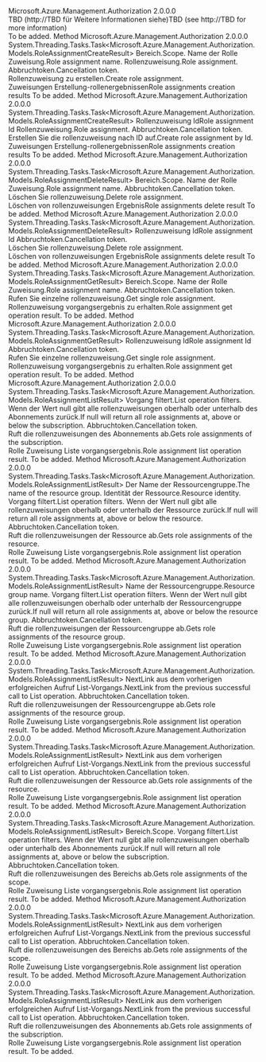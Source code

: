 <Type Name="IRoleAssignmentOperations" FullName="Microsoft.Azure.Management.Authorization.IRoleAssignmentOperations">
  <TypeSignature Language="C#" Value="public interface IRoleAssignmentOperations" />
  <TypeSignature Language="ILAsm" Value=".class public interface auto ansi abstract IRoleAssignmentOperations" />
  <TypeSignature Language="DocId" Value="T:Microsoft.Azure.Management.Authorization.IRoleAssignmentOperations" />
  <TypeSignature Language="VB.NET" Value="Public Interface IRoleAssignmentOperations" />
  <TypeSignature Language="F#" Value="type IRoleAssignmentOperations = interface" />
  <AssemblyInfo>
    <AssemblyName>Microsoft.Azure.Management.Authorization</AssemblyName>
    <AssemblyVersion>2.0.0.0</AssemblyVersion>
  </AssemblyInfo>
  <Interfaces />
  <Docs>
    <summary>
            <span data-ttu-id="3dbbc-101">TBD (http://TBD für Weitere Informationen siehe)</span><span class="sxs-lookup"><span data-stu-id="3dbbc-101">TBD  (see http://TBD for more information)</span></span>
            </summary>
    <remarks>To be added.</remarks>
  </Docs>
  <Members>
    <Member MemberName="CreateAsync">
      <MemberSignature Language="C#" Value="public System.Threading.Tasks.Task&lt;Microsoft.Azure.Management.Authorization.Models.RoleAssignmentCreateResult&gt; CreateAsync (string scope, Guid roleAssignmentName, Microsoft.Azure.Management.Authorization.Models.RoleAssignmentCreateParameters parameters, System.Threading.CancellationToken cancellationToken);" />
      <MemberSignature Language="ILAsm" Value=".method public hidebysig newslot virtual instance class System.Threading.Tasks.Task`1&lt;class Microsoft.Azure.Management.Authorization.Models.RoleAssignmentCreateResult&gt; CreateAsync(string scope, valuetype System.Guid roleAssignmentName, class Microsoft.Azure.Management.Authorization.Models.RoleAssignmentCreateParameters parameters, valuetype System.Threading.CancellationToken cancellationToken) cil managed" />
      <MemberSignature Language="DocId" Value="M:Microsoft.Azure.Management.Authorization.IRoleAssignmentOperations.CreateAsync(System.String,System.Guid,Microsoft.Azure.Management.Authorization.Models.RoleAssignmentCreateParameters,System.Threading.CancellationToken)" />
      <MemberSignature Language="F#" Value="abstract member CreateAsync : string * Guid * Microsoft.Azure.Management.Authorization.Models.RoleAssignmentCreateParameters * System.Threading.CancellationToken -&gt; System.Threading.Tasks.Task&lt;Microsoft.Azure.Management.Authorization.Models.RoleAssignmentCreateResult&gt;" Usage="iRoleAssignmentOperations.CreateAsync (scope, roleAssignmentName, parameters, cancellationToken)" />
      <MemberType>Method</MemberType>
      <AssemblyInfo>
        <AssemblyName>Microsoft.Azure.Management.Authorization</AssemblyName>
        <AssemblyVersion>2.0.0.0</AssemblyVersion>
      </AssemblyInfo>
      <ReturnValue>
        <ReturnType>System.Threading.Tasks.Task&lt;Microsoft.Azure.Management.Authorization.Models.RoleAssignmentCreateResult&gt;</ReturnType>
      </ReturnValue>
      <Parameters>
        <Parameter Name="scope" Type="System.String" />
        <Parameter Name="roleAssignmentName" Type="System.Guid" />
        <Parameter Name="parameters" Type="Microsoft.Azure.Management.Authorization.Models.RoleAssignmentCreateParameters" />
        <Parameter Name="cancellationToken" Type="System.Threading.CancellationToken" />
      </Parameters>
      <Docs>
        <param name="scope">
            <span data-ttu-id="3dbbc-102">Bereich.</span><span class="sxs-lookup"><span data-stu-id="3dbbc-102">Scope.</span></span>
            </param>
        <param name="roleAssignmentName">
            <span data-ttu-id="3dbbc-103">Name der Rolle Zuweisung.</span><span class="sxs-lookup"><span data-stu-id="3dbbc-103">Role assignment name.</span></span>
            </param>
        <param name="parameters">
            <span data-ttu-id="3dbbc-104">Rollenzuweisung.</span><span class="sxs-lookup"><span data-stu-id="3dbbc-104">Role assignment.</span></span>
            </param>
        <param name="cancellationToken">
            <span data-ttu-id="3dbbc-105">Abbruchtoken.</span><span class="sxs-lookup"><span data-stu-id="3dbbc-105">Cancellation token.</span></span>
            </param>
        <summary>
            <span data-ttu-id="3dbbc-106">Rollenzuweisung zu erstellen.</span><span class="sxs-lookup"><span data-stu-id="3dbbc-106">Create role assignment.</span></span>
            </summary>
        <returns>
            <span data-ttu-id="3dbbc-107">Zuweisungen Erstellung-rollenergebnissen</span><span class="sxs-lookup"><span data-stu-id="3dbbc-107">Role assignments creation results</span></span>
            </returns>
        <remarks>To be added.</remarks>
      </Docs>
    </Member>
    <Member MemberName="CreateByIdAsync">
      <MemberSignature Language="C#" Value="public System.Threading.Tasks.Task&lt;Microsoft.Azure.Management.Authorization.Models.RoleAssignmentCreateResult&gt; CreateByIdAsync (string roleAssignmentId, Microsoft.Azure.Management.Authorization.Models.RoleAssignmentCreateParameters parameters, System.Threading.CancellationToken cancellationToken);" />
      <MemberSignature Language="ILAsm" Value=".method public hidebysig newslot virtual instance class System.Threading.Tasks.Task`1&lt;class Microsoft.Azure.Management.Authorization.Models.RoleAssignmentCreateResult&gt; CreateByIdAsync(string roleAssignmentId, class Microsoft.Azure.Management.Authorization.Models.RoleAssignmentCreateParameters parameters, valuetype System.Threading.CancellationToken cancellationToken) cil managed" />
      <MemberSignature Language="DocId" Value="M:Microsoft.Azure.Management.Authorization.IRoleAssignmentOperations.CreateByIdAsync(System.String,Microsoft.Azure.Management.Authorization.Models.RoleAssignmentCreateParameters,System.Threading.CancellationToken)" />
      <MemberSignature Language="F#" Value="abstract member CreateByIdAsync : string * Microsoft.Azure.Management.Authorization.Models.RoleAssignmentCreateParameters * System.Threading.CancellationToken -&gt; System.Threading.Tasks.Task&lt;Microsoft.Azure.Management.Authorization.Models.RoleAssignmentCreateResult&gt;" Usage="iRoleAssignmentOperations.CreateByIdAsync (roleAssignmentId, parameters, cancellationToken)" />
      <MemberType>Method</MemberType>
      <AssemblyInfo>
        <AssemblyName>Microsoft.Azure.Management.Authorization</AssemblyName>
        <AssemblyVersion>2.0.0.0</AssemblyVersion>
      </AssemblyInfo>
      <ReturnValue>
        <ReturnType>System.Threading.Tasks.Task&lt;Microsoft.Azure.Management.Authorization.Models.RoleAssignmentCreateResult&gt;</ReturnType>
      </ReturnValue>
      <Parameters>
        <Parameter Name="roleAssignmentId" Type="System.String" />
        <Parameter Name="parameters" Type="Microsoft.Azure.Management.Authorization.Models.RoleAssignmentCreateParameters" />
        <Parameter Name="cancellationToken" Type="System.Threading.CancellationToken" />
      </Parameters>
      <Docs>
        <param name="roleAssignmentId">
            <span data-ttu-id="3dbbc-108">Rollenzuweisung Id</span><span class="sxs-lookup"><span data-stu-id="3dbbc-108">Role assignment Id</span></span>
            </param>
        <param name="parameters">
            <span data-ttu-id="3dbbc-109">Rollenzuweisung.</span><span class="sxs-lookup"><span data-stu-id="3dbbc-109">Role assignment.</span></span>
            </param>
        <param name="cancellationToken">
            <span data-ttu-id="3dbbc-110">Abbruchtoken.</span><span class="sxs-lookup"><span data-stu-id="3dbbc-110">Cancellation token.</span></span>
            </param>
        <summary>
            <span data-ttu-id="3dbbc-111">Erstellen Sie die rollenzuweisung nach ID auf.</span><span class="sxs-lookup"><span data-stu-id="3dbbc-111">Create role assignment by Id.</span></span>
            </summary>
        <returns>
            <span data-ttu-id="3dbbc-112">Zuweisungen Erstellung-rollenergebnissen</span><span class="sxs-lookup"><span data-stu-id="3dbbc-112">Role assignments creation results</span></span>
            </returns>
        <remarks>To be added.</remarks>
      </Docs>
    </Member>
    <Member MemberName="DeleteAsync">
      <MemberSignature Language="C#" Value="public System.Threading.Tasks.Task&lt;Microsoft.Azure.Management.Authorization.Models.RoleAssignmentDeleteResult&gt; DeleteAsync (string scope, Guid roleAssignmentName, System.Threading.CancellationToken cancellationToken);" />
      <MemberSignature Language="ILAsm" Value=".method public hidebysig newslot virtual instance class System.Threading.Tasks.Task`1&lt;class Microsoft.Azure.Management.Authorization.Models.RoleAssignmentDeleteResult&gt; DeleteAsync(string scope, valuetype System.Guid roleAssignmentName, valuetype System.Threading.CancellationToken cancellationToken) cil managed" />
      <MemberSignature Language="DocId" Value="M:Microsoft.Azure.Management.Authorization.IRoleAssignmentOperations.DeleteAsync(System.String,System.Guid,System.Threading.CancellationToken)" />
      <MemberSignature Language="F#" Value="abstract member DeleteAsync : string * Guid * System.Threading.CancellationToken -&gt; System.Threading.Tasks.Task&lt;Microsoft.Azure.Management.Authorization.Models.RoleAssignmentDeleteResult&gt;" Usage="iRoleAssignmentOperations.DeleteAsync (scope, roleAssignmentName, cancellationToken)" />
      <MemberType>Method</MemberType>
      <AssemblyInfo>
        <AssemblyName>Microsoft.Azure.Management.Authorization</AssemblyName>
        <AssemblyVersion>2.0.0.0</AssemblyVersion>
      </AssemblyInfo>
      <ReturnValue>
        <ReturnType>System.Threading.Tasks.Task&lt;Microsoft.Azure.Management.Authorization.Models.RoleAssignmentDeleteResult&gt;</ReturnType>
      </ReturnValue>
      <Parameters>
        <Parameter Name="scope" Type="System.String" />
        <Parameter Name="roleAssignmentName" Type="System.Guid" />
        <Parameter Name="cancellationToken" Type="System.Threading.CancellationToken" />
      </Parameters>
      <Docs>
        <param name="scope">
            <span data-ttu-id="3dbbc-113">Bereich.</span><span class="sxs-lookup"><span data-stu-id="3dbbc-113">Scope.</span></span>
            </param>
        <param name="roleAssignmentName">
            <span data-ttu-id="3dbbc-114">Name der Rolle Zuweisung.</span><span class="sxs-lookup"><span data-stu-id="3dbbc-114">Role assignment name.</span></span>
            </param>
        <param name="cancellationToken">
            <span data-ttu-id="3dbbc-115">Abbruchtoken.</span><span class="sxs-lookup"><span data-stu-id="3dbbc-115">Cancellation token.</span></span>
            </param>
        <summary>
            <span data-ttu-id="3dbbc-116">Löschen Sie rollenzuweisung.</span><span class="sxs-lookup"><span data-stu-id="3dbbc-116">Delete role assignment.</span></span>
            </summary>
        <returns>
            <span data-ttu-id="3dbbc-117">Löschen von rollenzuweisungen Ergebnis</span><span class="sxs-lookup"><span data-stu-id="3dbbc-117">Role assignments delete result</span></span>
            </returns>
        <remarks>To be added.</remarks>
      </Docs>
    </Member>
    <Member MemberName="DeleteByIdAsync">
      <MemberSignature Language="C#" Value="public System.Threading.Tasks.Task&lt;Microsoft.Azure.Management.Authorization.Models.RoleAssignmentDeleteResult&gt; DeleteByIdAsync (string roleAssignmentId, System.Threading.CancellationToken cancellationToken);" />
      <MemberSignature Language="ILAsm" Value=".method public hidebysig newslot virtual instance class System.Threading.Tasks.Task`1&lt;class Microsoft.Azure.Management.Authorization.Models.RoleAssignmentDeleteResult&gt; DeleteByIdAsync(string roleAssignmentId, valuetype System.Threading.CancellationToken cancellationToken) cil managed" />
      <MemberSignature Language="DocId" Value="M:Microsoft.Azure.Management.Authorization.IRoleAssignmentOperations.DeleteByIdAsync(System.String,System.Threading.CancellationToken)" />
      <MemberSignature Language="F#" Value="abstract member DeleteByIdAsync : string * System.Threading.CancellationToken -&gt; System.Threading.Tasks.Task&lt;Microsoft.Azure.Management.Authorization.Models.RoleAssignmentDeleteResult&gt;" Usage="iRoleAssignmentOperations.DeleteByIdAsync (roleAssignmentId, cancellationToken)" />
      <MemberType>Method</MemberType>
      <AssemblyInfo>
        <AssemblyName>Microsoft.Azure.Management.Authorization</AssemblyName>
        <AssemblyVersion>2.0.0.0</AssemblyVersion>
      </AssemblyInfo>
      <ReturnValue>
        <ReturnType>System.Threading.Tasks.Task&lt;Microsoft.Azure.Management.Authorization.Models.RoleAssignmentDeleteResult&gt;</ReturnType>
      </ReturnValue>
      <Parameters>
        <Parameter Name="roleAssignmentId" Type="System.String" />
        <Parameter Name="cancellationToken" Type="System.Threading.CancellationToken" />
      </Parameters>
      <Docs>
        <param name="roleAssignmentId">
            <span data-ttu-id="3dbbc-118">Rollenzuweisung Id</span><span class="sxs-lookup"><span data-stu-id="3dbbc-118">Role assignment Id</span></span>
            </param>
        <param name="cancellationToken">
            <span data-ttu-id="3dbbc-119">Abbruchtoken.</span><span class="sxs-lookup"><span data-stu-id="3dbbc-119">Cancellation token.</span></span>
            </param>
        <summary>
            <span data-ttu-id="3dbbc-120">Löschen Sie rollenzuweisung.</span><span class="sxs-lookup"><span data-stu-id="3dbbc-120">Delete role assignment.</span></span>
            </summary>
        <returns>
            <span data-ttu-id="3dbbc-121">Löschen von rollenzuweisungen Ergebnis</span><span class="sxs-lookup"><span data-stu-id="3dbbc-121">Role assignments delete result</span></span>
            </returns>
        <remarks>To be added.</remarks>
      </Docs>
    </Member>
    <Member MemberName="GetAsync">
      <MemberSignature Language="C#" Value="public System.Threading.Tasks.Task&lt;Microsoft.Azure.Management.Authorization.Models.RoleAssignmentGetResult&gt; GetAsync (string scope, Guid roleAssignmentName, System.Threading.CancellationToken cancellationToken);" />
      <MemberSignature Language="ILAsm" Value=".method public hidebysig newslot virtual instance class System.Threading.Tasks.Task`1&lt;class Microsoft.Azure.Management.Authorization.Models.RoleAssignmentGetResult&gt; GetAsync(string scope, valuetype System.Guid roleAssignmentName, valuetype System.Threading.CancellationToken cancellationToken) cil managed" />
      <MemberSignature Language="DocId" Value="M:Microsoft.Azure.Management.Authorization.IRoleAssignmentOperations.GetAsync(System.String,System.Guid,System.Threading.CancellationToken)" />
      <MemberSignature Language="F#" Value="abstract member GetAsync : string * Guid * System.Threading.CancellationToken -&gt; System.Threading.Tasks.Task&lt;Microsoft.Azure.Management.Authorization.Models.RoleAssignmentGetResult&gt;" Usage="iRoleAssignmentOperations.GetAsync (scope, roleAssignmentName, cancellationToken)" />
      <MemberType>Method</MemberType>
      <AssemblyInfo>
        <AssemblyName>Microsoft.Azure.Management.Authorization</AssemblyName>
        <AssemblyVersion>2.0.0.0</AssemblyVersion>
      </AssemblyInfo>
      <ReturnValue>
        <ReturnType>System.Threading.Tasks.Task&lt;Microsoft.Azure.Management.Authorization.Models.RoleAssignmentGetResult&gt;</ReturnType>
      </ReturnValue>
      <Parameters>
        <Parameter Name="scope" Type="System.String" />
        <Parameter Name="roleAssignmentName" Type="System.Guid" />
        <Parameter Name="cancellationToken" Type="System.Threading.CancellationToken" />
      </Parameters>
      <Docs>
        <param name="scope">
            <span data-ttu-id="3dbbc-122">Bereich.</span><span class="sxs-lookup"><span data-stu-id="3dbbc-122">Scope.</span></span>
            </param>
        <param name="roleAssignmentName">
            <span data-ttu-id="3dbbc-123">Name der Rolle Zuweisung.</span><span class="sxs-lookup"><span data-stu-id="3dbbc-123">Role assignment name.</span></span>
            </param>
        <param name="cancellationToken">
            <span data-ttu-id="3dbbc-124">Abbruchtoken.</span><span class="sxs-lookup"><span data-stu-id="3dbbc-124">Cancellation token.</span></span>
            </param>
        <summary>
            <span data-ttu-id="3dbbc-125">Rufen Sie einzelne rollenzuweisung.</span><span class="sxs-lookup"><span data-stu-id="3dbbc-125">Get single role assignment.</span></span>
            </summary>
        <returns>
            <span data-ttu-id="3dbbc-126">Rollenzuweisung vorgangsergebnis zu erhalten.</span><span class="sxs-lookup"><span data-stu-id="3dbbc-126">Role assignment get operation result.</span></span>
            </returns>
        <remarks>To be added.</remarks>
      </Docs>
    </Member>
    <Member MemberName="GetByIdAsync">
      <MemberSignature Language="C#" Value="public System.Threading.Tasks.Task&lt;Microsoft.Azure.Management.Authorization.Models.RoleAssignmentGetResult&gt; GetByIdAsync (string roleAssignmentId, System.Threading.CancellationToken cancellationToken);" />
      <MemberSignature Language="ILAsm" Value=".method public hidebysig newslot virtual instance class System.Threading.Tasks.Task`1&lt;class Microsoft.Azure.Management.Authorization.Models.RoleAssignmentGetResult&gt; GetByIdAsync(string roleAssignmentId, valuetype System.Threading.CancellationToken cancellationToken) cil managed" />
      <MemberSignature Language="DocId" Value="M:Microsoft.Azure.Management.Authorization.IRoleAssignmentOperations.GetByIdAsync(System.String,System.Threading.CancellationToken)" />
      <MemberSignature Language="F#" Value="abstract member GetByIdAsync : string * System.Threading.CancellationToken -&gt; System.Threading.Tasks.Task&lt;Microsoft.Azure.Management.Authorization.Models.RoleAssignmentGetResult&gt;" Usage="iRoleAssignmentOperations.GetByIdAsync (roleAssignmentId, cancellationToken)" />
      <MemberType>Method</MemberType>
      <AssemblyInfo>
        <AssemblyName>Microsoft.Azure.Management.Authorization</AssemblyName>
        <AssemblyVersion>2.0.0.0</AssemblyVersion>
      </AssemblyInfo>
      <ReturnValue>
        <ReturnType>System.Threading.Tasks.Task&lt;Microsoft.Azure.Management.Authorization.Models.RoleAssignmentGetResult&gt;</ReturnType>
      </ReturnValue>
      <Parameters>
        <Parameter Name="roleAssignmentId" Type="System.String" />
        <Parameter Name="cancellationToken" Type="System.Threading.CancellationToken" />
      </Parameters>
      <Docs>
        <param name="roleAssignmentId">
            <span data-ttu-id="3dbbc-127">Rollenzuweisung Id</span><span class="sxs-lookup"><span data-stu-id="3dbbc-127">Role assignment Id</span></span>
            </param>
        <param name="cancellationToken">
            <span data-ttu-id="3dbbc-128">Abbruchtoken.</span><span class="sxs-lookup"><span data-stu-id="3dbbc-128">Cancellation token.</span></span>
            </param>
        <summary>
            <span data-ttu-id="3dbbc-129">Rufen Sie einzelne rollenzuweisung.</span><span class="sxs-lookup"><span data-stu-id="3dbbc-129">Get single role assignment.</span></span>
            </summary>
        <returns>
            <span data-ttu-id="3dbbc-130">Rollenzuweisung vorgangsergebnis zu erhalten.</span><span class="sxs-lookup"><span data-stu-id="3dbbc-130">Role assignment get operation result.</span></span>
            </returns>
        <remarks>To be added.</remarks>
      </Docs>
    </Member>
    <Member MemberName="ListAsync">
      <MemberSignature Language="C#" Value="public System.Threading.Tasks.Task&lt;Microsoft.Azure.Management.Authorization.Models.RoleAssignmentListResult&gt; ListAsync (Microsoft.Azure.Management.Authorization.ListAssignmentsFilterParameters parameters, System.Threading.CancellationToken cancellationToken);" />
      <MemberSignature Language="ILAsm" Value=".method public hidebysig newslot virtual instance class System.Threading.Tasks.Task`1&lt;class Microsoft.Azure.Management.Authorization.Models.RoleAssignmentListResult&gt; ListAsync(class Microsoft.Azure.Management.Authorization.ListAssignmentsFilterParameters parameters, valuetype System.Threading.CancellationToken cancellationToken) cil managed" />
      <MemberSignature Language="DocId" Value="M:Microsoft.Azure.Management.Authorization.IRoleAssignmentOperations.ListAsync(Microsoft.Azure.Management.Authorization.ListAssignmentsFilterParameters,System.Threading.CancellationToken)" />
      <MemberSignature Language="F#" Value="abstract member ListAsync : Microsoft.Azure.Management.Authorization.ListAssignmentsFilterParameters * System.Threading.CancellationToken -&gt; System.Threading.Tasks.Task&lt;Microsoft.Azure.Management.Authorization.Models.RoleAssignmentListResult&gt;" Usage="iRoleAssignmentOperations.ListAsync (parameters, cancellationToken)" />
      <MemberType>Method</MemberType>
      <AssemblyInfo>
        <AssemblyName>Microsoft.Azure.Management.Authorization</AssemblyName>
        <AssemblyVersion>2.0.0.0</AssemblyVersion>
      </AssemblyInfo>
      <ReturnValue>
        <ReturnType>System.Threading.Tasks.Task&lt;Microsoft.Azure.Management.Authorization.Models.RoleAssignmentListResult&gt;</ReturnType>
      </ReturnValue>
      <Parameters>
        <Parameter Name="parameters" Type="Microsoft.Azure.Management.Authorization.ListAssignmentsFilterParameters" />
        <Parameter Name="cancellationToken" Type="System.Threading.CancellationToken" />
      </Parameters>
      <Docs>
        <param name="parameters">
            <span data-ttu-id="3dbbc-131">Vorgang filtert.</span><span class="sxs-lookup"><span data-stu-id="3dbbc-131">List operation filters.</span></span> <span data-ttu-id="3dbbc-132">Wenn der Wert null gibt alle rollenzuweisungen oberhalb oder unterhalb des Abonnements zurück.</span><span class="sxs-lookup"><span data-stu-id="3dbbc-132">If null will return all role assignments at, above or below the subscription.</span></span>
            </param>
        <param name="cancellationToken">
            <span data-ttu-id="3dbbc-133">Abbruchtoken.</span><span class="sxs-lookup"><span data-stu-id="3dbbc-133">Cancellation token.</span></span>
            </param>
        <summary>
            <span data-ttu-id="3dbbc-134">Ruft die rollenzuweisungen des Abonnements ab.</span><span class="sxs-lookup"><span data-stu-id="3dbbc-134">Gets role assignments of the subscription.</span></span>
            </summary>
        <returns>
            <span data-ttu-id="3dbbc-135">Rolle Zuweisung Liste vorgangsergebnis.</span><span class="sxs-lookup"><span data-stu-id="3dbbc-135">Role assignment list operation result.</span></span>
            </returns>
        <remarks>To be added.</remarks>
      </Docs>
    </Member>
    <Member MemberName="ListForResourceAsync">
      <MemberSignature Language="C#" Value="public System.Threading.Tasks.Task&lt;Microsoft.Azure.Management.Authorization.Models.RoleAssignmentListResult&gt; ListForResourceAsync (string resourceGroupName, Microsoft.Azure.ResourceIdentity identity, Microsoft.Azure.Management.Authorization.ListAssignmentsFilterParameters parameters, System.Threading.CancellationToken cancellationToken);" />
      <MemberSignature Language="ILAsm" Value=".method public hidebysig newslot virtual instance class System.Threading.Tasks.Task`1&lt;class Microsoft.Azure.Management.Authorization.Models.RoleAssignmentListResult&gt; ListForResourceAsync(string resourceGroupName, class Microsoft.Azure.ResourceIdentity identity, class Microsoft.Azure.Management.Authorization.ListAssignmentsFilterParameters parameters, valuetype System.Threading.CancellationToken cancellationToken) cil managed" />
      <MemberSignature Language="DocId" Value="M:Microsoft.Azure.Management.Authorization.IRoleAssignmentOperations.ListForResourceAsync(System.String,Microsoft.Azure.ResourceIdentity,Microsoft.Azure.Management.Authorization.ListAssignmentsFilterParameters,System.Threading.CancellationToken)" />
      <MemberSignature Language="F#" Value="abstract member ListForResourceAsync : string * Microsoft.Azure.ResourceIdentity * Microsoft.Azure.Management.Authorization.ListAssignmentsFilterParameters * System.Threading.CancellationToken -&gt; System.Threading.Tasks.Task&lt;Microsoft.Azure.Management.Authorization.Models.RoleAssignmentListResult&gt;" Usage="iRoleAssignmentOperations.ListForResourceAsync (resourceGroupName, identity, parameters, cancellationToken)" />
      <MemberType>Method</MemberType>
      <AssemblyInfo>
        <AssemblyName>Microsoft.Azure.Management.Authorization</AssemblyName>
        <AssemblyVersion>2.0.0.0</AssemblyVersion>
      </AssemblyInfo>
      <ReturnValue>
        <ReturnType>System.Threading.Tasks.Task&lt;Microsoft.Azure.Management.Authorization.Models.RoleAssignmentListResult&gt;</ReturnType>
      </ReturnValue>
      <Parameters>
        <Parameter Name="resourceGroupName" Type="System.String" />
        <Parameter Name="identity" Type="Microsoft.Azure.ResourceIdentity" />
        <Parameter Name="parameters" Type="Microsoft.Azure.Management.Authorization.ListAssignmentsFilterParameters" />
        <Parameter Name="cancellationToken" Type="System.Threading.CancellationToken" />
      </Parameters>
      <Docs>
        <param name="resourceGroupName">
            <span data-ttu-id="3dbbc-136">Der Name der Ressourcengruppe.</span><span class="sxs-lookup"><span data-stu-id="3dbbc-136">The name of the resource group.</span></span>
            </param>
        <param name="identity">
            <span data-ttu-id="3dbbc-137">Identität der Ressource.</span><span class="sxs-lookup"><span data-stu-id="3dbbc-137">Resource identity.</span></span>
            </param>
        <param name="parameters">
            <span data-ttu-id="3dbbc-138">Vorgang filtert.</span><span class="sxs-lookup"><span data-stu-id="3dbbc-138">List operation filters.</span></span> <span data-ttu-id="3dbbc-139">Wenn der Wert null gibt alle rollenzuweisungen oberhalb oder unterhalb der Ressource zurück.</span><span class="sxs-lookup"><span data-stu-id="3dbbc-139">If null will return all role assignments at, above or below the resource.</span></span>
            </param>
        <param name="cancellationToken">
            <span data-ttu-id="3dbbc-140">Abbruchtoken.</span><span class="sxs-lookup"><span data-stu-id="3dbbc-140">Cancellation token.</span></span>
            </param>
        <summary>
            <span data-ttu-id="3dbbc-141">Ruft die rollenzuweisungen der Ressource ab.</span><span class="sxs-lookup"><span data-stu-id="3dbbc-141">Gets role assignments of the resource.</span></span>
            </summary>
        <returns>
            <span data-ttu-id="3dbbc-142">Rolle Zuweisung Liste vorgangsergebnis.</span><span class="sxs-lookup"><span data-stu-id="3dbbc-142">Role assignment list operation result.</span></span>
            </returns>
        <remarks>To be added.</remarks>
      </Docs>
    </Member>
    <Member MemberName="ListForResourceGroupAsync">
      <MemberSignature Language="C#" Value="public System.Threading.Tasks.Task&lt;Microsoft.Azure.Management.Authorization.Models.RoleAssignmentListResult&gt; ListForResourceGroupAsync (string resourceGroupName, Microsoft.Azure.Management.Authorization.ListAssignmentsFilterParameters parameters, System.Threading.CancellationToken cancellationToken);" />
      <MemberSignature Language="ILAsm" Value=".method public hidebysig newslot virtual instance class System.Threading.Tasks.Task`1&lt;class Microsoft.Azure.Management.Authorization.Models.RoleAssignmentListResult&gt; ListForResourceGroupAsync(string resourceGroupName, class Microsoft.Azure.Management.Authorization.ListAssignmentsFilterParameters parameters, valuetype System.Threading.CancellationToken cancellationToken) cil managed" />
      <MemberSignature Language="DocId" Value="M:Microsoft.Azure.Management.Authorization.IRoleAssignmentOperations.ListForResourceGroupAsync(System.String,Microsoft.Azure.Management.Authorization.ListAssignmentsFilterParameters,System.Threading.CancellationToken)" />
      <MemberSignature Language="F#" Value="abstract member ListForResourceGroupAsync : string * Microsoft.Azure.Management.Authorization.ListAssignmentsFilterParameters * System.Threading.CancellationToken -&gt; System.Threading.Tasks.Task&lt;Microsoft.Azure.Management.Authorization.Models.RoleAssignmentListResult&gt;" Usage="iRoleAssignmentOperations.ListForResourceGroupAsync (resourceGroupName, parameters, cancellationToken)" />
      <MemberType>Method</MemberType>
      <AssemblyInfo>
        <AssemblyName>Microsoft.Azure.Management.Authorization</AssemblyName>
        <AssemblyVersion>2.0.0.0</AssemblyVersion>
      </AssemblyInfo>
      <ReturnValue>
        <ReturnType>System.Threading.Tasks.Task&lt;Microsoft.Azure.Management.Authorization.Models.RoleAssignmentListResult&gt;</ReturnType>
      </ReturnValue>
      <Parameters>
        <Parameter Name="resourceGroupName" Type="System.String" />
        <Parameter Name="parameters" Type="Microsoft.Azure.Management.Authorization.ListAssignmentsFilterParameters" />
        <Parameter Name="cancellationToken" Type="System.Threading.CancellationToken" />
      </Parameters>
      <Docs>
        <param name="resourceGroupName">
            <span data-ttu-id="3dbbc-143">Name der Ressourcengruppe.</span><span class="sxs-lookup"><span data-stu-id="3dbbc-143">Resource group name.</span></span>
            </param>
        <param name="parameters">
            <span data-ttu-id="3dbbc-144">Vorgang filtert.</span><span class="sxs-lookup"><span data-stu-id="3dbbc-144">List operation filters.</span></span> <span data-ttu-id="3dbbc-145">Wenn der Wert null gibt alle rollenzuweisungen oberhalb oder unterhalb der Ressourcengruppe zurück.</span><span class="sxs-lookup"><span data-stu-id="3dbbc-145">If null will return all role assignments at, above or below the resource group.</span></span>
            </param>
        <param name="cancellationToken">
            <span data-ttu-id="3dbbc-146">Abbruchtoken.</span><span class="sxs-lookup"><span data-stu-id="3dbbc-146">Cancellation token.</span></span>
            </param>
        <summary>
            <span data-ttu-id="3dbbc-147">Ruft die rollenzuweisungen der Ressourcengruppe ab.</span><span class="sxs-lookup"><span data-stu-id="3dbbc-147">Gets role assignments of the resource group.</span></span>
            </summary>
        <returns>
            <span data-ttu-id="3dbbc-148">Rolle Zuweisung Liste vorgangsergebnis.</span><span class="sxs-lookup"><span data-stu-id="3dbbc-148">Role assignment list operation result.</span></span>
            </returns>
        <remarks>To be added.</remarks>
      </Docs>
    </Member>
    <Member MemberName="ListForResourceGroupNextAsync">
      <MemberSignature Language="C#" Value="public System.Threading.Tasks.Task&lt;Microsoft.Azure.Management.Authorization.Models.RoleAssignmentListResult&gt; ListForResourceGroupNextAsync (string nextLink, System.Threading.CancellationToken cancellationToken);" />
      <MemberSignature Language="ILAsm" Value=".method public hidebysig newslot virtual instance class System.Threading.Tasks.Task`1&lt;class Microsoft.Azure.Management.Authorization.Models.RoleAssignmentListResult&gt; ListForResourceGroupNextAsync(string nextLink, valuetype System.Threading.CancellationToken cancellationToken) cil managed" />
      <MemberSignature Language="DocId" Value="M:Microsoft.Azure.Management.Authorization.IRoleAssignmentOperations.ListForResourceGroupNextAsync(System.String,System.Threading.CancellationToken)" />
      <MemberSignature Language="F#" Value="abstract member ListForResourceGroupNextAsync : string * System.Threading.CancellationToken -&gt; System.Threading.Tasks.Task&lt;Microsoft.Azure.Management.Authorization.Models.RoleAssignmentListResult&gt;" Usage="iRoleAssignmentOperations.ListForResourceGroupNextAsync (nextLink, cancellationToken)" />
      <MemberType>Method</MemberType>
      <AssemblyInfo>
        <AssemblyName>Microsoft.Azure.Management.Authorization</AssemblyName>
        <AssemblyVersion>2.0.0.0</AssemblyVersion>
      </AssemblyInfo>
      <ReturnValue>
        <ReturnType>System.Threading.Tasks.Task&lt;Microsoft.Azure.Management.Authorization.Models.RoleAssignmentListResult&gt;</ReturnType>
      </ReturnValue>
      <Parameters>
        <Parameter Name="nextLink" Type="System.String" />
        <Parameter Name="cancellationToken" Type="System.Threading.CancellationToken" />
      </Parameters>
      <Docs>
        <param name="nextLink">
            <span data-ttu-id="3dbbc-149">NextLink aus dem vorherigen erfolgreichen Aufruf List-Vorgangs.</span><span class="sxs-lookup"><span data-stu-id="3dbbc-149">NextLink from the previous successful call to List operation.</span></span>
            </param>
        <param name="cancellationToken">
            <span data-ttu-id="3dbbc-150">Abbruchtoken.</span><span class="sxs-lookup"><span data-stu-id="3dbbc-150">Cancellation token.</span></span>
            </param>
        <summary>
            <span data-ttu-id="3dbbc-151">Ruft die rollenzuweisungen der Ressourcengruppe ab.</span><span class="sxs-lookup"><span data-stu-id="3dbbc-151">Gets role assignments of the resource group.</span></span>
            </summary>
        <returns>
            <span data-ttu-id="3dbbc-152">Rolle Zuweisung Liste vorgangsergebnis.</span><span class="sxs-lookup"><span data-stu-id="3dbbc-152">Role assignment list operation result.</span></span>
            </returns>
        <remarks>To be added.</remarks>
      </Docs>
    </Member>
    <Member MemberName="ListForResourceNextAsync">
      <MemberSignature Language="C#" Value="public System.Threading.Tasks.Task&lt;Microsoft.Azure.Management.Authorization.Models.RoleAssignmentListResult&gt; ListForResourceNextAsync (string nextLink, System.Threading.CancellationToken cancellationToken);" />
      <MemberSignature Language="ILAsm" Value=".method public hidebysig newslot virtual instance class System.Threading.Tasks.Task`1&lt;class Microsoft.Azure.Management.Authorization.Models.RoleAssignmentListResult&gt; ListForResourceNextAsync(string nextLink, valuetype System.Threading.CancellationToken cancellationToken) cil managed" />
      <MemberSignature Language="DocId" Value="M:Microsoft.Azure.Management.Authorization.IRoleAssignmentOperations.ListForResourceNextAsync(System.String,System.Threading.CancellationToken)" />
      <MemberSignature Language="F#" Value="abstract member ListForResourceNextAsync : string * System.Threading.CancellationToken -&gt; System.Threading.Tasks.Task&lt;Microsoft.Azure.Management.Authorization.Models.RoleAssignmentListResult&gt;" Usage="iRoleAssignmentOperations.ListForResourceNextAsync (nextLink, cancellationToken)" />
      <MemberType>Method</MemberType>
      <AssemblyInfo>
        <AssemblyName>Microsoft.Azure.Management.Authorization</AssemblyName>
        <AssemblyVersion>2.0.0.0</AssemblyVersion>
      </AssemblyInfo>
      <ReturnValue>
        <ReturnType>System.Threading.Tasks.Task&lt;Microsoft.Azure.Management.Authorization.Models.RoleAssignmentListResult&gt;</ReturnType>
      </ReturnValue>
      <Parameters>
        <Parameter Name="nextLink" Type="System.String" />
        <Parameter Name="cancellationToken" Type="System.Threading.CancellationToken" />
      </Parameters>
      <Docs>
        <param name="nextLink">
            <span data-ttu-id="3dbbc-153">NextLink aus dem vorherigen erfolgreichen Aufruf List-Vorgangs.</span><span class="sxs-lookup"><span data-stu-id="3dbbc-153">NextLink from the previous successful call to List operation.</span></span>
            </param>
        <param name="cancellationToken">
            <span data-ttu-id="3dbbc-154">Abbruchtoken.</span><span class="sxs-lookup"><span data-stu-id="3dbbc-154">Cancellation token.</span></span>
            </param>
        <summary>
            <span data-ttu-id="3dbbc-155">Ruft die rollenzuweisungen der Ressource ab.</span><span class="sxs-lookup"><span data-stu-id="3dbbc-155">Gets role assignments of the resource.</span></span>
            </summary>
        <returns>
            <span data-ttu-id="3dbbc-156">Rolle Zuweisung Liste vorgangsergebnis.</span><span class="sxs-lookup"><span data-stu-id="3dbbc-156">Role assignment list operation result.</span></span>
            </returns>
        <remarks>To be added.</remarks>
      </Docs>
    </Member>
    <Member MemberName="ListForScopeAsync">
      <MemberSignature Language="C#" Value="public System.Threading.Tasks.Task&lt;Microsoft.Azure.Management.Authorization.Models.RoleAssignmentListResult&gt; ListForScopeAsync (string scope, Microsoft.Azure.Management.Authorization.ListAssignmentsFilterParameters parameters, System.Threading.CancellationToken cancellationToken);" />
      <MemberSignature Language="ILAsm" Value=".method public hidebysig newslot virtual instance class System.Threading.Tasks.Task`1&lt;class Microsoft.Azure.Management.Authorization.Models.RoleAssignmentListResult&gt; ListForScopeAsync(string scope, class Microsoft.Azure.Management.Authorization.ListAssignmentsFilterParameters parameters, valuetype System.Threading.CancellationToken cancellationToken) cil managed" />
      <MemberSignature Language="DocId" Value="M:Microsoft.Azure.Management.Authorization.IRoleAssignmentOperations.ListForScopeAsync(System.String,Microsoft.Azure.Management.Authorization.ListAssignmentsFilterParameters,System.Threading.CancellationToken)" />
      <MemberSignature Language="F#" Value="abstract member ListForScopeAsync : string * Microsoft.Azure.Management.Authorization.ListAssignmentsFilterParameters * System.Threading.CancellationToken -&gt; System.Threading.Tasks.Task&lt;Microsoft.Azure.Management.Authorization.Models.RoleAssignmentListResult&gt;" Usage="iRoleAssignmentOperations.ListForScopeAsync (scope, parameters, cancellationToken)" />
      <MemberType>Method</MemberType>
      <AssemblyInfo>
        <AssemblyName>Microsoft.Azure.Management.Authorization</AssemblyName>
        <AssemblyVersion>2.0.0.0</AssemblyVersion>
      </AssemblyInfo>
      <ReturnValue>
        <ReturnType>System.Threading.Tasks.Task&lt;Microsoft.Azure.Management.Authorization.Models.RoleAssignmentListResult&gt;</ReturnType>
      </ReturnValue>
      <Parameters>
        <Parameter Name="scope" Type="System.String" />
        <Parameter Name="parameters" Type="Microsoft.Azure.Management.Authorization.ListAssignmentsFilterParameters" />
        <Parameter Name="cancellationToken" Type="System.Threading.CancellationToken" />
      </Parameters>
      <Docs>
        <param name="scope">
            <span data-ttu-id="3dbbc-157">Bereich.</span><span class="sxs-lookup"><span data-stu-id="3dbbc-157">Scope.</span></span>
            </param>
        <param name="parameters">
            <span data-ttu-id="3dbbc-158">Vorgang filtert.</span><span class="sxs-lookup"><span data-stu-id="3dbbc-158">List operation filters.</span></span> <span data-ttu-id="3dbbc-159">Wenn der Wert null gibt alle rollenzuweisungen oberhalb oder unterhalb des Abonnements zurück.</span><span class="sxs-lookup"><span data-stu-id="3dbbc-159">If null will return all role assignments at, above or below the subscription.</span></span>
            </param>
        <param name="cancellationToken">
            <span data-ttu-id="3dbbc-160">Abbruchtoken.</span><span class="sxs-lookup"><span data-stu-id="3dbbc-160">Cancellation token.</span></span>
            </param>
        <summary>
            <span data-ttu-id="3dbbc-161">Ruft die rollenzuweisungen des Bereichs ab.</span><span class="sxs-lookup"><span data-stu-id="3dbbc-161">Gets role assignments of the scope.</span></span>
            </summary>
        <returns>
            <span data-ttu-id="3dbbc-162">Rolle Zuweisung Liste vorgangsergebnis.</span><span class="sxs-lookup"><span data-stu-id="3dbbc-162">Role assignment list operation result.</span></span>
            </returns>
        <remarks>To be added.</remarks>
      </Docs>
    </Member>
    <Member MemberName="ListForScopeNextAsync">
      <MemberSignature Language="C#" Value="public System.Threading.Tasks.Task&lt;Microsoft.Azure.Management.Authorization.Models.RoleAssignmentListResult&gt; ListForScopeNextAsync (string nextLink, System.Threading.CancellationToken cancellationToken);" />
      <MemberSignature Language="ILAsm" Value=".method public hidebysig newslot virtual instance class System.Threading.Tasks.Task`1&lt;class Microsoft.Azure.Management.Authorization.Models.RoleAssignmentListResult&gt; ListForScopeNextAsync(string nextLink, valuetype System.Threading.CancellationToken cancellationToken) cil managed" />
      <MemberSignature Language="DocId" Value="M:Microsoft.Azure.Management.Authorization.IRoleAssignmentOperations.ListForScopeNextAsync(System.String,System.Threading.CancellationToken)" />
      <MemberSignature Language="F#" Value="abstract member ListForScopeNextAsync : string * System.Threading.CancellationToken -&gt; System.Threading.Tasks.Task&lt;Microsoft.Azure.Management.Authorization.Models.RoleAssignmentListResult&gt;" Usage="iRoleAssignmentOperations.ListForScopeNextAsync (nextLink, cancellationToken)" />
      <MemberType>Method</MemberType>
      <AssemblyInfo>
        <AssemblyName>Microsoft.Azure.Management.Authorization</AssemblyName>
        <AssemblyVersion>2.0.0.0</AssemblyVersion>
      </AssemblyInfo>
      <ReturnValue>
        <ReturnType>System.Threading.Tasks.Task&lt;Microsoft.Azure.Management.Authorization.Models.RoleAssignmentListResult&gt;</ReturnType>
      </ReturnValue>
      <Parameters>
        <Parameter Name="nextLink" Type="System.String" />
        <Parameter Name="cancellationToken" Type="System.Threading.CancellationToken" />
      </Parameters>
      <Docs>
        <param name="nextLink">
            <span data-ttu-id="3dbbc-163">NextLink aus dem vorherigen erfolgreichen Aufruf List-Vorgangs.</span><span class="sxs-lookup"><span data-stu-id="3dbbc-163">NextLink from the previous successful call to List operation.</span></span>
            </param>
        <param name="cancellationToken">
            <span data-ttu-id="3dbbc-164">Abbruchtoken.</span><span class="sxs-lookup"><span data-stu-id="3dbbc-164">Cancellation token.</span></span>
            </param>
        <summary>
            <span data-ttu-id="3dbbc-165">Ruft die rollenzuweisungen des Bereichs ab.</span><span class="sxs-lookup"><span data-stu-id="3dbbc-165">Gets role assignments of the scope.</span></span>
            </summary>
        <returns>
            <span data-ttu-id="3dbbc-166">Rolle Zuweisung Liste vorgangsergebnis.</span><span class="sxs-lookup"><span data-stu-id="3dbbc-166">Role assignment list operation result.</span></span>
            </returns>
        <remarks>To be added.</remarks>
      </Docs>
    </Member>
    <Member MemberName="ListNextAsync">
      <MemberSignature Language="C#" Value="public System.Threading.Tasks.Task&lt;Microsoft.Azure.Management.Authorization.Models.RoleAssignmentListResult&gt; ListNextAsync (string nextLink, System.Threading.CancellationToken cancellationToken);" />
      <MemberSignature Language="ILAsm" Value=".method public hidebysig newslot virtual instance class System.Threading.Tasks.Task`1&lt;class Microsoft.Azure.Management.Authorization.Models.RoleAssignmentListResult&gt; ListNextAsync(string nextLink, valuetype System.Threading.CancellationToken cancellationToken) cil managed" />
      <MemberSignature Language="DocId" Value="M:Microsoft.Azure.Management.Authorization.IRoleAssignmentOperations.ListNextAsync(System.String,System.Threading.CancellationToken)" />
      <MemberSignature Language="F#" Value="abstract member ListNextAsync : string * System.Threading.CancellationToken -&gt; System.Threading.Tasks.Task&lt;Microsoft.Azure.Management.Authorization.Models.RoleAssignmentListResult&gt;" Usage="iRoleAssignmentOperations.ListNextAsync (nextLink, cancellationToken)" />
      <MemberType>Method</MemberType>
      <AssemblyInfo>
        <AssemblyName>Microsoft.Azure.Management.Authorization</AssemblyName>
        <AssemblyVersion>2.0.0.0</AssemblyVersion>
      </AssemblyInfo>
      <ReturnValue>
        <ReturnType>System.Threading.Tasks.Task&lt;Microsoft.Azure.Management.Authorization.Models.RoleAssignmentListResult&gt;</ReturnType>
      </ReturnValue>
      <Parameters>
        <Parameter Name="nextLink" Type="System.String" />
        <Parameter Name="cancellationToken" Type="System.Threading.CancellationToken" />
      </Parameters>
      <Docs>
        <param name="nextLink">
            <span data-ttu-id="3dbbc-167">NextLink aus dem vorherigen erfolgreichen Aufruf List-Vorgangs.</span><span class="sxs-lookup"><span data-stu-id="3dbbc-167">NextLink from the previous successful call to List operation.</span></span>
            </param>
        <param name="cancellationToken">
            <span data-ttu-id="3dbbc-168">Abbruchtoken.</span><span class="sxs-lookup"><span data-stu-id="3dbbc-168">Cancellation token.</span></span>
            </param>
        <summary>
            <span data-ttu-id="3dbbc-169">Ruft die rollenzuweisungen des Abonnements ab.</span><span class="sxs-lookup"><span data-stu-id="3dbbc-169">Gets role assignments of the subscription.</span></span>
            </summary>
        <returns>
            <span data-ttu-id="3dbbc-170">Rolle Zuweisung Liste vorgangsergebnis.</span><span class="sxs-lookup"><span data-stu-id="3dbbc-170">Role assignment list operation result.</span></span>
            </returns>
        <remarks>To be added.</remarks>
      </Docs>
    </Member>
  </Members>
</Type>